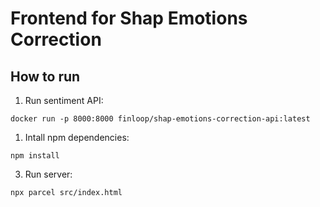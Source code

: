 # Frontend for Shap Emotions Correction

## How to run
1. Run sentiment API:
``` commandline
docker run -p 8000:8000 finloop/shap-emotions-correction-api:latest
```
1. Intall npm dependencies:
``` commandline
npm install
```

3. Run server:

``` commandline
npx parcel src/index.html
```
